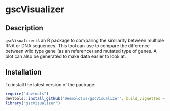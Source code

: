 
<!-- README.md is generated from README.Rmd. Please edit that file -->

# gscVisualizer

<!-- badges: start -->

<!-- badges: end -->

## Description

`gscVisualizer` is an R package to comparing the similarity between
multiple RNA or DNA sequences. This tool can use to compare the
difference between wild type gene (as an reference) and mutated type of
genes. A plot can also be generated to make data easier to look at.

## Installation

To install the latest version of the package:

``` r
require("devtools")
devtools::install_github("Deemolotus/gscVisualizer", build_vignettes = TRUE)
library("gscVisualizer")
```
